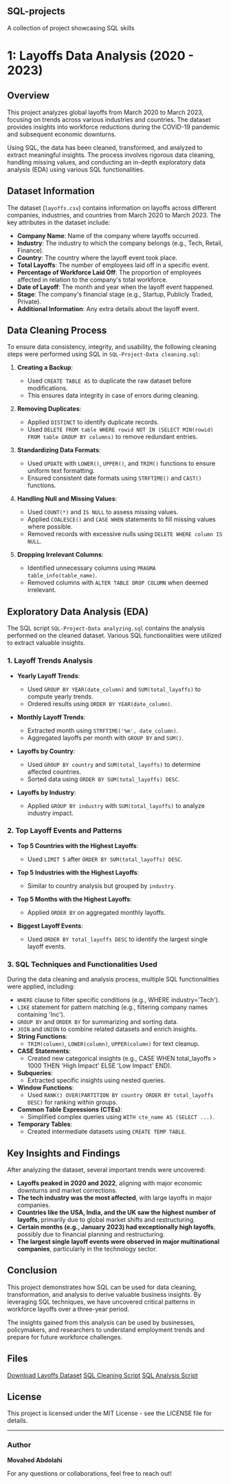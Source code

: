 ## SQL-projects
A collection of project showcasing SQL skills

# 1: Layoffs Data Analysis (2020 - 2023)

## Overview
This project analyzes global layoffs from March 2020 to March 2023, focusing on trends across various industries and countries. The dataset provides insights into workforce reductions during the COVID-19 pandemic and subsequent economic downturns.

Using SQL, the data has been cleaned, transformed, and analyzed to extract meaningful insights. The process involves rigorous data cleaning, handling missing values, and conducting an in-depth exploratory data analysis (EDA) using various SQL functionalities.

## Dataset Information
The dataset (`layoffs.csv`) contains information on layoffs across different companies, industries, and countries from March 2020 to March 2023. The key attributes in the dataset include:

- **Company Name**: Name of the company where layoffs occurred.
- **Industry**: The industry to which the company belongs (e.g., Tech, Retail, Finance).
- **Country**: The country where the layoff event took place.
- **Total Layoffs**: The number of employees laid off in a specific event.
- **Percentage of Workforce Laid Off**: The proportion of employees affected in relation to the company's total workforce.
- **Date of Layoff**: The month and year when the layoff event happened.
- **Stage**: The company's financial stage (e.g., Startup, Publicly Traded, Private).
- **Additional Information**: Any extra details about the layoff event.

## Data Cleaning Process
To ensure data consistency, integrity, and usability, the following cleaning steps were performed using SQL in `SQL-Project-Data cleaning.sql`:

1. **Creating a Backup**:
   - Used `CREATE TABLE AS` to duplicate the raw dataset before modifications.
   - This ensures data integrity in case of errors during cleaning.

2. **Removing Duplicates**:
   - Applied `DISTINCT` to identify duplicate records.
   - Used `DELETE FROM table WHERE rowid NOT IN (SELECT MIN(rowid) FROM table GROUP BY columns)` to remove redundant entries.

3. **Standardizing Data Formats**:
   - Used `UPDATE` with `LOWER()`, `UPPER()`, and `TRIM()` functions to ensure uniform text formatting.
   - Ensured consistent date formats using `STRFTIME()` and `CAST()` functions.

4. **Handling Null and Missing Values**:
   - Used `COUNT(*)` and `IS NULL` to assess missing values.
   - Applied `COALESCE()` and `CASE WHEN` statements to fill missing values where possible.
   - Removed records with excessive nulls using `DELETE WHERE column IS NULL`.

5. **Dropping Irrelevant Columns**:
   - Identified unnecessary columns using `PRAGMA table_info(table_name)`.
   - Removed columns with `ALTER TABLE DROP COLUMN` when deemed irrelevant.

## Exploratory Data Analysis (EDA)
The SQL script `SQL-Project-Data analyzing.sql` contains the analysis performed on the cleaned dataset. Various SQL functionalities were utilized to extract valuable insights. 

### 1. **Layoff Trends Analysis**
- **Yearly Layoff Trends**:
   - Used `GROUP BY YEAR(date_column)` and `SUM(total_layoffs)` to compute yearly trends.
   - Ordered results using `ORDER BY YEAR(date_column)`.

- **Monthly Layoff Trends**:
   - Extracted month using `STRFTIME('%m', date_column)`.
   - Aggregated layoffs per month with `GROUP BY` and `SUM()`.

- **Layoffs by Country**:
   - Used `GROUP BY country` and `SUM(total_layoffs)` to determine affected countries.
   - Sorted data using `ORDER BY SUM(total_layoffs) DESC`.

- **Layoffs by Industry**:
   - Applied `GROUP BY industry` with `SUM(total_layoffs)` to analyze industry impact.

### 2. **Top Layoff Events and Patterns**
- **Top 5 Countries with the Highest Layoffs**:
   - Used `LIMIT 5` after `ORDER BY SUM(total_layoffs) DESC`.

- **Top 5 Industries with the Highest Layoffs**:
   - Similar to country analysis but grouped by `industry`.

- **Top 5 Months with the Highest Layoffs**:
   - Applied `ORDER BY` on aggregated monthly layoffs.

- **Biggest Layoff Events**:
   - Used `ORDER BY total_layoffs DESC` to identify the largest single layoff events.

### 3. **SQL Techniques and Functionalities Used**
During the data cleaning and analysis process, multiple SQL functionalities were applied, including:
- `WHERE` clause to filter specific conditions (e.g., WHERE industry='Tech').
- `LIKE` statement for pattern matching (e.g., filtering company names containing 'Inc').
- `GROUP BY` and `ORDER BY` for summarizing and sorting data.
- `JOIN` and `UNION` to combine related datasets and enrich insights.
- **String Functions**:
   - `TRIM(column)`, `LOWER(column)`, `UPPER(column)` for text cleanup.
- **CASE Statements**:
   - Created new categorical insights (e.g., CASE WHEN total_layoffs > 1000 THEN 'High Impact' ELSE 'Low Impact' END).
- **Subqueries**:
   - Extracted specific insights using nested queries.
- **Window Functions**:
   - Used `RANK() OVER(PARTITION BY country ORDER BY total_layoffs DESC)` for ranking within groups.
- **Common Table Expressions (CTEs)**:
   - Simplified complex queries using `WITH cte_name AS (SELECT ...)`.
- **Temporary Tables**:
   - Created intermediate datasets using `CREATE TEMP TABLE`.

## Key Insights and Findings
After analyzing the dataset, several important trends were uncovered:

- **Layoffs peaked in 2020 and 2022**, aligning with major economic downturns and market corrections.
- **The tech industry was the most affected**, with large layoffs in major companies.
- **Countries like the USA, India, and the UK saw the highest number of layoffs**, primarily due to global market shifts and restructuring.
- **Certain months (e.g., January 2023) had exceptionally high layoffs**, possibly due to financial planning and restructuring.
- **The largest single layoff events were observed in major multinational companies**, particularly in the technology sector.

## Conclusion
This project demonstrates how SQL can be used for data cleaning, transformation, and analysis to derive valuable business insights. By leveraging SQL techniques, we have uncovered critical patterns in workforce layoffs over a three-year period.

The insights gained from this analysis can be used by businesses, policymakers, and researchers to understand employment trends and prepare for future workforce challenges.

## Files
[Download Layoffs Dataset](https://github.com/movahed-abdolahi/SQL-projects/Files/layoffs.csv)
[SQL Cleaning Script](https://github.com/movahed-abdolahi/SQL-projects/Files/SQL-Project-Data%20cleaning.sql)
[SQL Analysis Script](https://github.com/movahed-abdolahi/SQL-projects/Files/SQL-Project-Data%20analyzing.sql)


## License
This project is licensed under the MIT License - see the LICENSE file for details.

---
### Author
**Movahed Abdolahi**

For any questions or collaborations, feel free to reach out!

